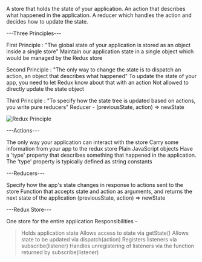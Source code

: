 A store that holds the state of your application.
An action that describes what happened in the application.
A reducer which handles the action and decides how to update the state.


---Three Principles---

First Principle :
"The global state of your application is stored as an object inside a single store"
Maintain our application state in a single object which would be managed by the Redux store

Second Principle : 
"The only way to change the state is to dispatch an action, an object that describes what
happened"
To update the state of your app, you need to let Redux know about that with an action
Not allowed to directly update the state object

Third Principle :
"To specify how the state tree is updated based on actions, you write pure reducers"
Reducer - (previousState, action) => newState


![Redux Principle](https://github.com/AbhishekPethe/Redux-Toolkit-CodeV/assets/82797230/7a362b07-6ab3-4d52-828d-b6faad9a9555)



---Actions---

The only way your application can interact with the store
Carry some information from your app to the redux store
Plain JavaScript objects
Have a 'type' property that describes something that happened in the
application.
The 'type' property is typically defined as string constants



---Reducers---

Specify how the app's state changes in response to actions sent to the store
Function that accepts state and action as arguments, and returns the next state
of the application
(previousState, action) => newState


---Redux Store---

One store for the entire application
Responsibilities -
> Holds application state
> Allows access to state via getState()
> Allows state to be updated via dispatch(action)
> Registers listeners via subscribe(listener)
> Handles unregistering of listeners via the function returned by subscribe(listener)